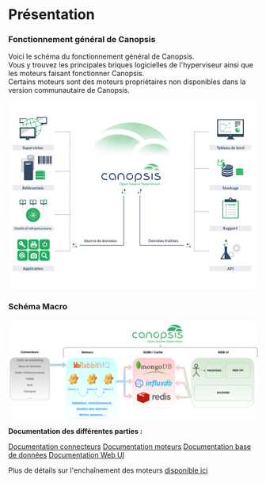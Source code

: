 # Présentation

### Fonctionnement général de Canopsis

Voici le schéma du fonctionnement général de Canopsis.  
Vous y trouvez les principales briques logicielles de l'hyperviseur ainsi que les moteurs faisant fonctionner Canopsis.  
Certains moteurs sont des moteurs propriétaires non disponibles dans la version communautaire de Canopsis.

![img1](img/schema.png)

### Schéma Macro

![img2](img/Cano_macro_resume.png)

**Documentation des différentes parties :**

[Documentation connecteurs](../../guide-connecteurs/index.md)
[Documentation moteurs](../moteurs/index.md)
[Documentation base de données](../troubleshooting/bdd-requetes-de-base.md)
[Documentation Web UI](../../guide-utilisation/interface/index.md)

Plus de détails sur l'enchaînement des moteurs [disponible ici](../moteurs/schema-enchainement-moteurs.md)
